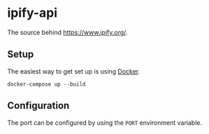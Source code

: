 # ipify-api
The source behind https://www.ipify.org/.

## Setup

The easiest way to get set up is using [Docker](https://docker.com/).

```shell
docker-compose up --build
```

## Configuration

The port can be configured by using the `PORT` environment variable.
